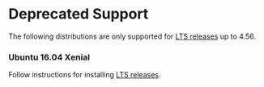 # Deprecated Support

The following distributions are only supported for [LTS releases](/docs/hhvm/installation/introduction#lts-releases) up to 4.56.

### Ubuntu 16.04 Xenial

Follow instructions for installing [LTS releases](/docs/hhvm/installation/linux#obtaining-the-latest-stable-version).
